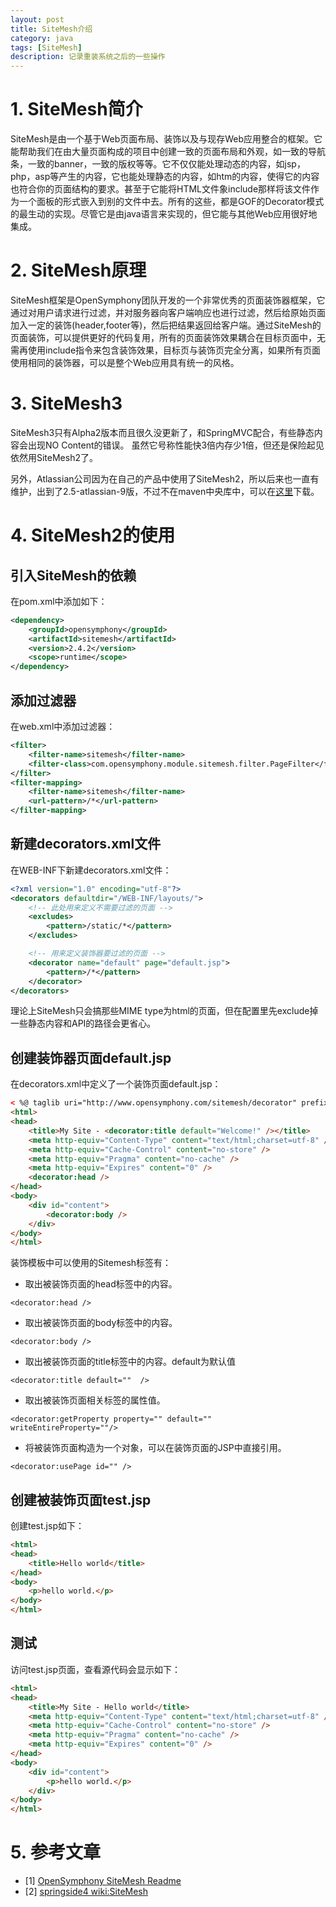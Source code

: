 ```yaml
---
layout: post
title: SiteMesh介绍
category: java
tags: [SiteMesh]
description: 记录重装系统之后的一些操作
---
```


# 1. SiteMesh简介

SiteMesh是由一个基于Web页面布局、装饰以及与现存Web应用整合的框架。它能帮助我们在由大量页面构成的项目中创建一致的页面布局和外观，如一致的导航条，一致的banner，一致的版权等等。它不仅仅能处理动态的内容，如jsp，php，asp等产生的内容，它也能处理静态的内容，如htm的内容，使得它的内容也符合你的页面结构的要求。甚至于它能将HTML文件象include那样将该文件作为一个面板的形式嵌入到别的文件中去。所有的这些，都是GOF的Decorator模式的最生动的实现。尽管它是由java语言来实现的，但它能与其他Web应用很好地集成。

# 2. SiteMesh原理

SiteMesh框架是OpenSymphony团队开发的一个非常优秀的页面装饰器框架，它通过对用户请求进行过滤，并对服务器向客户端响应也进行过滤，然后给原始页面加入一定的装饰(header,footer等)，然后把结果返回给客户端。通过SiteMesh的页面装饰，可以提供更好的代码复用，所有的页面装饰效果耦合在目标页面中，无需再使用include指令来包含装饰效果，目标页与装饰页完全分离，如果所有页面使用相同的装饰器，可以是整个Web应用具有统一的风格。

# 3. SiteMesh3

SiteMesh3只有Alpha2版本而且很久没更新了，和SpringMVC配合，有些静态内容会出现NO Content的错误。 虽然它号称性能快3倍内存少1倍，但还是保险起见依然用SiteMesh2了。

另外，Atlassian公司因为在自己的产品中使用了SiteMesh2，所以后来也一直有维护，出到了2.5-atlassian-9版，不过不在maven中央库中，可以在[这里](https://maven-us.nuxeo.org/nexus/content/groups/public/opensymphony/sitemesh/2.5-atlassian-9/)下载。

<!-- more -->

# 4. SiteMesh2的使用

## 引入SiteMesh的依赖

在pom.xml中添加如下：

```xml
<dependency>
	<groupId>opensymphony</groupId>
	<artifactId>sitemesh</artifactId>
	<version>2.4.2</version>
	<scope>runtime</scope>
</dependency>
```

## 添加过滤器

在web.xml中添加过滤器：

```xml
<filter>
	<filter-name>sitemesh</filter-name>
	<filter-class>com.opensymphony.module.sitemesh.filter.PageFilter</filter-class>
</filter>
<filter-mapping>
	<filter-name>sitemesh</filter-name>
	<url-pattern>/*</url-pattern>
</filter-mapping>
```

## 新建decorators.xml文件

在WEB-INF下新建decorators.xml文件：

```xml
<?xml version="1.0" encoding="utf-8"?>
<decorators defaultdir="/WEB-INF/layouts/">
    <!-- 此处用来定义不需要过滤的页面 -->
    <excludes>
        <pattern>/static/*</pattern>
    </excludes>

    <!-- 用来定义装饰器要过滤的页面 -->
    <decorator name="default" page="default.jsp">
        <pattern>/*</pattern>
    </decorator>
</decorators>
```

理论上SiteMesh只会搞那些MIME type为html的页面，但在配置里先exclude掉一些静态内容和API的路径会更省心。



## 创建装饰器页面default.jsp

在decorators.xml中定义了一个装饰页面default.jsp：

```html
< %@ taglib uri="http://www.opensymphony.com/sitemesh/decorator" prefix="decorator" %>
<html>
<head>
    <title>My Site - <decorator:title default="Welcome!" /></title>
    <meta http-equiv="Content-Type" content="text/html;charset=utf-8" />
    <meta http-equiv="Cache-Control" content="no-store" />
    <meta http-equiv="Pragma" content="no-cache" />
    <meta http-equiv="Expires" content="0" />
    <decorator:head />
</head>
<body>
    <div id="content">
    	<decorator:body />
    </div>
</body>
</html>
```

装饰模板中可以使用的Sitemesh标签有：

- 取出被装饰页面的head标签中的内容。

```
<decorator:head />
```

- 取出被装饰页面的body标签中的内容。

```
<decorator:body />
```

- 取出被装饰页面的title标签中的内容。default为默认值

```
<decorator:title default=""  />
```

- 取出被装饰页面相关标签的属性值。

```
<decorator:getProperty property="" default=""  writeEntireProperty=""/>
```

- 将被装饰页面构造为一个对象，可以在装饰页面的JSP中直接引用。

```
<decorator:usePage id="" />
```

## 创建被装饰页面test.jsp

创建test.jsp如下：

```html
<html>
<head>
    <title>Hello world</title>
</head>
<body>
    <p>hello world.</p>
</body>
</html>
```

## 测试

访问test.jsp页面，查看源代码会显示如下：

```html
<html>
<head>
    <title>My Site - Hello world</title>
    <meta http-equiv="Content-Type" content="text/html;charset=utf-8" />
    <meta http-equiv="Cache-Control" content="no-store" />
    <meta http-equiv="Pragma" content="no-cache" />
    <meta http-equiv="Expires" content="0" />
</head>
<body>
	<div id="content">
   		<p>hello world.</p>
	</div>
</body>
</html>
```

# 5. 参考文章

- [1] [OpenSymphony SiteMesh Readme](https://github.com/sitemesh/sitemesh2#readme)
- [2] [springside4 wiki:SiteMesh](https://github.com/springside/springside4/wiki/SiteMesh)
